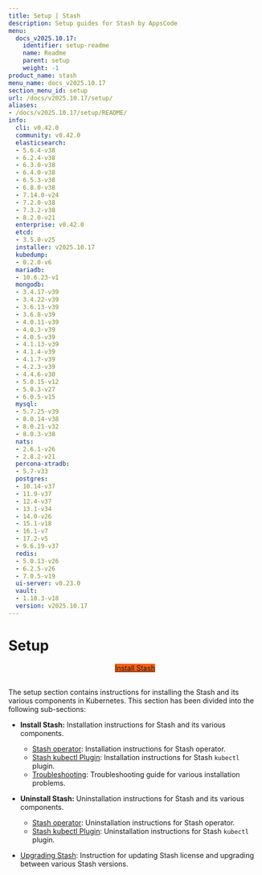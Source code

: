 ```yaml
---
title: Setup | Stash
description: Setup guides for Stash by AppsCode
menu:
  docs_v2025.10.17:
    identifier: setup-readme
    name: Readme
    parent: setup
    weight: -1
product_name: stash
menu_name: docs_v2025.10.17
section_menu_id: setup
url: /docs/v2025.10.17/setup/
aliases:
- /docs/v2025.10.17/setup/README/
info:
  cli: v0.42.0
  community: v0.42.0
  elasticsearch:
  - 5.6.4-v38
  - 6.2.4-v38
  - 6.3.0-v38
  - 6.4.0-v38
  - 6.5.3-v38
  - 6.8.0-v38
  - 7.14.0-v24
  - 7.2.0-v38
  - 7.3.2-v38
  - 8.2.0-v21
  enterprise: v0.42.0
  etcd:
  - 3.5.0-v25
  installer: v2025.10.17
  kubedump:
  - 0.2.0-v6
  mariadb:
  - 10.6.23-v1
  mongodb:
  - 3.4.17-v39
  - 3.4.22-v39
  - 3.6.13-v39
  - 3.6.8-v39
  - 4.0.11-v39
  - 4.0.3-v39
  - 4.0.5-v39
  - 4.1.13-v39
  - 4.1.4-v39
  - 4.1.7-v39
  - 4.2.3-v39
  - 4.4.6-v30
  - 5.0.15-v12
  - 5.0.3-v27
  - 6.0.5-v15
  mysql:
  - 5.7.25-v39
  - 8.0.14-v38
  - 8.0.21-v32
  - 8.0.3-v38
  nats:
  - 2.6.1-v26
  - 2.8.2-v21
  percona-xtradb:
  - 5.7-v33
  postgres:
  - 10.14-v37
  - 11.9-v37
  - 12.4-v37
  - 13.1-v34
  - 14.0-v26
  - 15.1-v18
  - 16.1-v7
  - 17.2-v5
  - 9.6.19-v37
  redis:
  - 5.0.13-v26
  - 6.2.5-v26
  - 7.0.5-v19
  ui-server: v0.23.0
  vault:
  - 1.10.3-v18
  version: v2025.10.17
---
```


# Setup

<div style="text-align: center;">
  <a class="button is-info is-medium is-active has-text-weight-normal" href="/docs/v2025.10.17/setup/install/stash/"  style="background:#FC6011; width: 18rem;">Install Stash</a>
</div>
<br>

The setup section contains instructions for installing the Stash and its various components in Kubernetes. This section has been divided into the following sub-sections:

- **Install Stash:** Installation instructions for Stash and its various components.
  - [Stash operator](/docs/v2025.10.17/setup/install/stash/): Installation instructions for Stash operator.
  - [Stash kubectl Plugin](/docs/v2025.10.17/setup/install/kubectl-plugin/): Installation instructions for Stash `kubectl` plugin.
  - [Troubleshooting](/docs/v2025.10.17/setup/install/troubleshooting/): Troubleshooting guide for various installation problems.

- **Uninstall Stash:** Uninstallation instructions for Stash and its various components.
  - [Stash operator](/docs/v2025.10.17/setup/uninstall/stash/): Uninstallation instructions for Stash operator.
  - [Stash kubectl Plugin](/docs/v2025.10.17/setup/uninstall/kubectl-plugin/): Uninstallation instructions for Stash `kubectl` plugin.

- [Upgrading Stash](/docs/v2025.10.17/setup/upgrade/): Instruction for updating Stash license and upgrading between various Stash versions.
